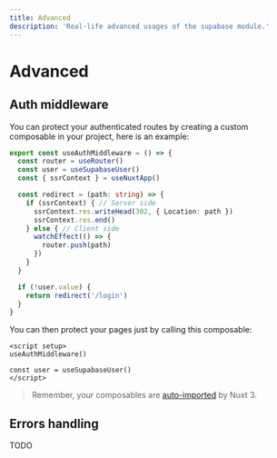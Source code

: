 ```yaml
---
title: Advanced
description: 'Real-life advanced usages of the supabase module.'
---
```


# Advanced

## Auth middleware

You can protect your authenticated routes by creating a custom composable in your project, here is an example:

```ts [composables/useAuthMiddleware.ts]
export const useAuthMiddleware = () => {
  const router = useRouter()
  const user = useSupabaseUser()
  const { ssrContext } = useNuxtApp()

  const redirect = (path: string) => {
    if (ssrContext) { // Server side
      ssrContext.res.writeHead(302, { Location: path })
      ssrContext.res.end()
    } else { // Client side
      watchEffect(() => {
        router.push(path)
      })
    }
  }

  if (!user.value) {
    return redirect('/login')
  }
}
```

You can then protect your pages just by calling this composable:

```vue [pages/dashboard.vue]
<script setup>
useAuthMiddleware()

const user = useSupabaseUser()
</script>
```

> Remember, your composables are [auto-imported](https://v3.nuxtjs.org/docs/directory-structure/composables) by Nuxt 3.

## Errors handling

TODO

